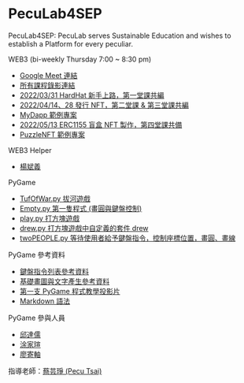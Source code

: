 # PecuLab4SEP

PecuLab4SEP: PecuLab serves Sustainable Education and wishes to establish a Platform for every peculiar.

WEB3 (bi-weekly Thursday 7:00 ~ 8:30 pm)

- [Google Meet 連結](https://meet.google.com/snb-rqjr-kkh)
- [所有課程錄影連結](https://youtube.com/playlist?list=PLH3VeiMX0ckiCqHLpLIBOMXQRtF_Vs3Eo)
- [2022/03/31 HardHat 新手上路，第一堂課共編](https://hackmd.io/_cQDlxDERrKlIp1OPg3CTA)
- [2022/04/14、28 發行 NFT，第二堂課 & 第三堂課共編](https://hackmd.io/DaDSR3bvRNaPZiU12P5ctQ)
- [MyDapp 範例專案](https://pecu.github.io/PecuLab4SEP/MyDapp)
- [2022/05/13 ERC1155 盲盒 NFT 製作，第四堂課共備](https://hackmd.io/@d6EYMM_FR3-abUh5X5Ax5Q/BygXL6Yrq)
- [PuzzleNFT 範例專案](https://pecu.github.io/PecuLab4SEP/PuzzleNFT)

WEB3 Helper

- [楊斌義](https://www.facebook.com/binyi.yang)

PyGame

- [TufOfWar.py 拔河遊戲](https://raw.githubusercontent.com/pecu/PecuLab4SEP/main/PyGame/Pecu/TufOfWar.py)
- [Empty.py 第一隻程式 (畫圓與鍵盤控制)](https://raw.githubusercontent.com/pecu/PecuLab4SEP/main/PyGame/Pecu/Empty.py)
- [play.py 打方塊遊戲](https://raw.githubusercontent.com/pecu/PecuLab4SEP/main/PyGame/Pecu/play.py)
- [drew.py 打方塊遊戲中自定義的套件 drew](https://github.com/pecu/PecuLab4SEP/blob/main/PyGame/Pecu/drew.py)
- [twoPEOPLE.py 等待使用者給予鍵盤指令，控制座標位置，畫圓、畫線](https://raw.githubusercontent.com/pecu/PecuLab4SEP/main/PyGame/Pecu/twoPEOPLE.py)

PyGame 參考資料

- [鍵盤指令列表參考資料](https://www.itread01.com/content/1542763383.html)
- [基礎畫圖與文字產生參考資料](https://ithelp.ithome.com.tw/articles/10232170?sc=pt)
- [第一支 PyGame 程式教學投影片](https://docs.google.com/presentation/d/e/2PACX-1vSc3BLsuCWPCbs8sUBTqLevmpKjURa78ea8HH1WZE0d9O1f7Eh9p9rGUutqt-ooaKbyQyhk2OwNXjBN/pub?start=false&loop=false&delayms=3000)
- [Markdown 語法](https://markdown.tw/)

PyGame 參與人員

- [邱達儒](https://pecu.github.io/PecuLab4SEP/PyGame/邱達儒/)
- [涂家瑄](https://pecu.github.io/PecuLab4SEP/PyGame/涂家瑄/)
- [廖寄軸](https://pecu.github.io/PecuLab4SEP/PyGame/廖寄軸/)

指導老師：[蔡芸琤 (Pecu Tsai)](https://pecu.github.io/peculab/)